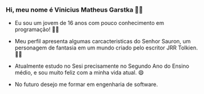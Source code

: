 ### Hi, meu nome é Vinicius Matheus Garstka 👋🏼

- Eu sou um jovem de 16 anos com pouco conhecimento em programação! 👨‍💻
- Meu perfil apresenta algumas carcacteristicas do Senhor Sauron, um personagem de fantasia em um mundo criado pelo escritor JRR Tolkien. 🧝‍♂️

- Atualmente estudo no Sesi precisamente no Segundo Ano do Ensino médio, e sou muito feliz com a minha vida atual. 😄 
- No futuro desejo me formar em engenharia de software.
